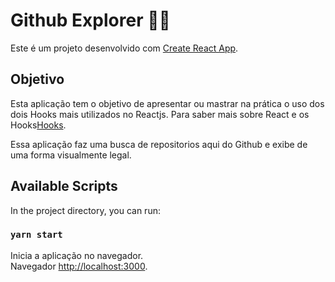 # Github Explorer 👨‍💻

Este é um projeto desenvolvido com [Create React App](https://github.com/facebook/create-react-app).

## Objetivo
Esta aplicação tem o objetivo de apresentar ou mastrar na prática o uso dos dois Hooks mais utilizados
no Reactjs. Para saber mais sobre React e os Hooks[Hooks](https://github.com/matheusvinute/article/blob/main/Reactjs/reactjs-hooks.md).

Essa aplicação faz uma busca de repositorios aqui do Github e exibe de uma forma visualmente legal.

## Available Scripts

In the project directory, you can run:

### `yarn start`

Inicia a aplicação no navegador.\
Navegador [http://localhost:3000](http://localhost:3000).

